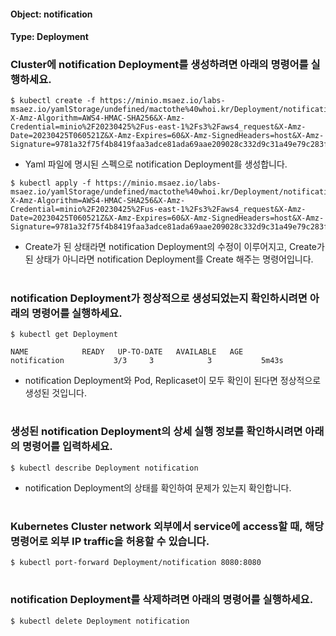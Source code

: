 
#### Object: notification
#### Type: Deployment

### Cluster에 notification Deployment를 생성하려면 아래의 명령어를 실행하세요.

```
$ kubectl create -f https://minio.msaez.io/labs-msaez.io/yamlStorage/undefined/mactothe%40whoi.kr/Deployment/notification.yaml?X-Amz-Algorithm=AWS4-HMAC-SHA256&X-Amz-Credential=minio%2F20230425%2Fus-east-1%2Fs3%2Faws4_request&X-Amz-Date=20230425T060521Z&X-Amz-Expires=60&X-Amz-SignedHeaders=host&X-Amz-Signature=9781a32f75f4b8419faa3adce81ada69aae209028c332d9c31a49e79c283f9ff
```
- Yaml 파일에 명시된 스펙으로 notification Deployment를 생성합니다.

```
$ kubectl apply -f https://minio.msaez.io/labs-msaez.io/yamlStorage/undefined/mactothe%40whoi.kr/Deployment/notification.yaml?X-Amz-Algorithm=AWS4-HMAC-SHA256&X-Amz-Credential=minio%2F20230425%2Fus-east-1%2Fs3%2Faws4_request&X-Amz-Date=20230425T060521Z&X-Amz-Expires=60&X-Amz-SignedHeaders=host&X-Amz-Signature=9781a32f75f4b8419faa3adce81ada69aae209028c332d9c31a49e79c283f9ff
```
- Create가 된 상태라면 notification Deployment의 수정이 이루어지고, Create가 된 상태가 아니라면 notification Deployment를 Create 해주는 명령어입니다.  
#

### notification Deployment가 정상적으로 생성되었는지 확인하시려면 아래의 명령어를 실행하세요.

```
$ kubectl get Deployment

NAME            READY   UP-TO-DATE   AVAILABLE   AGE
notification           3/3     3            3           5m43s

```
- notification Deployment와 Pod, Replicaset이 모두 확인이 된다면 정상적으로 생성된 것입니다.
#

### 생성된 notification Deployment의 상세 실행 정보를 확인하시려면 아래의 명령어를 입력하세요.

```
$ kubectl describe Deployment notification
```
- notification Deployment의 상태를 확인하여 문제가 있는지 확인합니다. 
#

### Kubernetes Cluster network 외부에서 service에 access할 때, 해당 명령어로 외부 IP traffic을 허용할 수 있습니다.

```
$ kubectl port-forward Deployment/notification 8080:8080
```
#

### notification Deployment를 삭제하려면 아래의 명령어를 실행하세요.

```
$ kubectl delete Deployment notification
```
#

